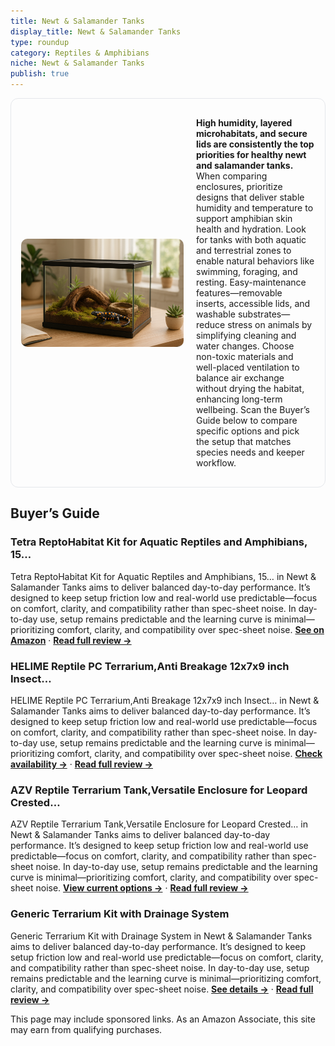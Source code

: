 ```yaml
---
title: Newt & Salamander Tanks
display_title: Newt & Salamander Tanks
type: roundup
category: Reptiles & Amphibians
niche: Newt & Salamander Tanks
publish: true
---
```


<section class="hero-split" style="width:100%;box-sizing:border-box;border:1px solid #e5e7eb;border-radius:12px;padding:16px;display:grid;grid-template-columns:minmax(260px,40%) 1fr;gap:20px;align-items:center;"><figure style="margin:0;"><img src="/hero/roundups/reptiles-amphibians/newt-salamander-tanks.webp" alt="" style="width:100%;height:auto;display:block;border-radius:10px;"/></figure><div class="hero-copy" style="min-width:0;"><p><strong>High humidity, layered microhabitats, and secure lids are consistently the top priorities for healthy newt and salamander tanks.</strong> When comparing enclosures, prioritize designs that deliver stable humidity and temperature to support amphibian skin health and hydration. Look for tanks with both aquatic and terrestrial zones to enable natural behaviors like swimming, foraging, and resting. Easy-maintenance features&mdash;removable inserts, accessible lids, and washable substrates&mdash;reduce stress on animals by simplifying cleaning and water changes. Choose non-toxic materials and well-placed ventilation to balance air exchange without drying the habitat, enhancing long-term wellbeing. Scan the Buyer’s Guide below to compare specific options and pick the setup that matches species needs and keeper workflow.</p></div></section>


<h2>Buyer’s Guide</h2>
<h3>Tetra ReptoHabitat Kit for Aquatic Reptiles and Amphibians, 15…</h3>
<p>Tetra ReptoHabitat Kit for Aquatic Reptiles and Amphibians, 15… in Newt & Salamander Tanks aims to deliver balanced day-to-day performance. It’s designed to keep setup friction low and real-world use predictable&mdash;focus on comfort, clarity, and compatibility rather than spec-sheet noise. In day-to-day use, setup remains predictable and the learning curve is minimal&mdash;prioritizing comfort, clarity, and compatibility over spec-sheet noise. <a href="https://amzn.to/4mS0rcZ" target="_blank" rel="nofollow sponsored noopener noopener" target="_blank"><strong>See on Amazon</strong></a> · <a href="/reviews/tetra-reptohabitat-kit-for-aquatic-reptiles-and-amphibians-15-gallons-c-bc697308/"><strong>Read full review &rarr;</strong></a></p>
<h3>HELIME Reptile PC Terrarium,Anti Breakage 12x7x9 inch Insect…</h3>
<p>HELIME Reptile PC Terrarium,Anti Breakage 12x7x9 inch Insect… in Newt & Salamander Tanks aims to deliver balanced day-to-day performance. It’s designed to keep setup friction low and real-world use predictable&mdash;focus on comfort, clarity, and compatibility rather than spec-sheet noise. In day-to-day use, setup remains predictable and the learning curve is minimal&mdash;prioritizing comfort, clarity, and compatibility over spec-sheet noise. <a href="https://amzn.to/4mQULQO" target="_blank" rel="nofollow sponsored noopener noopener" target="_blank"><strong>Check availability &rarr;</strong></a> · <a href="/reviews/helime-reptile-pc-terrarium-anti-breakage-12x7x9-inch-insect-amphibians-6273ea3f/"><strong>Read full review &rarr;</strong></a></p>
<h3>AZV Reptile Terrarium Tank,Versatile Enclosure for Leopard Crested…</h3>
<p>AZV Reptile Terrarium Tank,Versatile Enclosure for Leopard Crested… in Newt & Salamander Tanks aims to deliver balanced day-to-day performance. It’s designed to keep setup friction low and real-world use predictable&mdash;focus on comfort, clarity, and compatibility rather than spec-sheet noise. In day-to-day use, setup remains predictable and the learning curve is minimal&mdash;prioritizing comfort, clarity, and compatibility over spec-sheet noise. <a href="https://amzn.to/4gQodoo" target="_blank" rel="nofollow sponsored noopener noopener" target="_blank"><strong>View current options &rarr;</strong></a> · <a href="/reviews/azv-reptile-terrarium-tank-versatile-enclosure-for-leopard-crested-geck-026ba54c/"><strong>Read full review &rarr;</strong></a></p>
<h3>Generic Terrarium Kit with Drainage System</h3>
<p>Generic Terrarium Kit with Drainage System in Newt & Salamander Tanks aims to deliver balanced day-to-day performance. It’s designed to keep setup friction low and real-world use predictable&mdash;focus on comfort, clarity, and compatibility rather than spec-sheet noise. In day-to-day use, setup remains predictable and the learning curve is minimal&mdash;prioritizing comfort, clarity, and compatibility over spec-sheet noise. <a href="https://amzn.to/42sUI6m" target="_blank" rel="nofollow sponsored noopener noopener" target="_blank"><strong>See details &rarr;</strong></a> · <a href="/reviews/generic-terrarium-kit-with-drainage-system-multi-species-tank-turtle-ha-21c3dfe3/"><strong>Read full review &rarr;</strong></a></p>
<aside class="disclosure">This page may include sponsored links. As an Amazon Associate, this site may earn from qualifying purchases.</aside>
